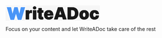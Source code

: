 <img src="./docs/logo.png" align="middle" />

Focus on your content and let WriteADoc take care of the rest